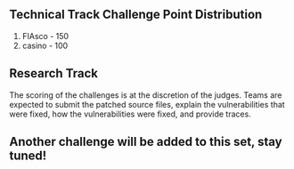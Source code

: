 ## Technical Track Challenge Point Distribution

1. FIAsco - 150
2. casino - 100

## Research Track
The scoring of the challenges is at the discretion of the judges. Teams are expected to submit the patched source files, explain the vulnerabilities that were fixed, how the vulnerabilities were fixed, and provide traces.

## Another challenge will be added to this set, stay tuned!
